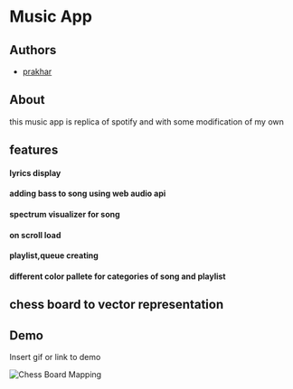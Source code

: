 
# Music App




## Authors

- [prakhar](https://github.com/pacificDeveloperPrakhar/)


## About
this music app is replica of spotify and with some 
modification of my own

## features
#### lyrics display
#### adding bass to song using web audio api
#### spectrum visualizer for song 
#### on scroll load
#### playlist,queue creating
#### different color pallete for categories of song and playlist



## chess board to vector representation 

## Demo

Insert gif or link to demo

![Chess Board Mapping](assets/image.png)